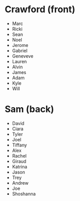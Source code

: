 # Crawford (front)
  - Marc
  - Ricki
  - Sean
  - Noel
  - Jerome
  - Gabriel
  - Geneveve
  - Lauren
  - Alvin
  - James
  - Adam
  - Kyle
  - Will

# Sam (back)
  - David
  - Ciara
  - Tyler
  - Joel
  - Tiffany
  - Alex
  - Rachel
  - Giraud
  - Katrina
  - Jason
  - Trey
  - Andrew
  - Joe
  - Shoshanna
